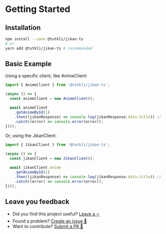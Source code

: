 # Getting Started

## Installation

```bash
npm install --save @tutkli/jikan-ts
# or
yarn add @tutkli/jikan-ts # recommended
```

## Basic Example

Using a specific client, like AnimeClient:

```ts
import { AnimeClient } from '@tutkli/jikan-ts';

(async () => {
  const animeClient = new AnimeClient();

  await animeClient
    .getAnimeById(1)
    .then((jikanResponse) => console.log(jikanResponse.data.title)) // will output "Cowboy Bebob"
    .catch((error) => console.error(error));
})();
```

Or, using the JikanClient:

```ts
import { JikanClient } from '@tutkli/jikan-ts';

(async () => {
  const jikanClient = new JikanClient();

  await jikanClient.anime
    .getAnimeById(1)
    .then((jikanResponse) => console.log(jikanResponse.data.title)) // will output "Cowboy Bebob"
    .catch((error) => console.error(error));
})();
```

## Leave you feedback

- Did you find this project useful? [Leave a ⭐](https://github.com/tutkli/jikan-ts)
- Found a problem? [Create an issue 🔎](https://github.com/tutkli/jikan-ts/issues)
- Want to contribute? [Submit a PR 📑](https://github.com/tutkli/jikan-ts/pulls)

